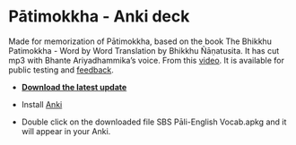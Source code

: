 # Pātimokkha - Anki deck

Made for memorization of Pātimokkha, based on the book The Bhikkhu Patimokkha - Word by Word Translation by Bhikkhu Ñāṇatusita. It has cut mp3 with Bhante Ariyadhammika’s voice. From this [video](https://youtu.be/M7mKBHOD-Zg). It is available for public testing and [feedback](https://docs.google.com/forms/d/e/1FAIpQLScNC5v2gQbBCM3giXfYIib9zrp-WMzwJuf_iVXEMX2re4BFFw/viewform?usp=pp_url&entry.1433863141=Pātimokkha).

- **[Download the latest update](https://github.com/sasanarakkha/study-tools/raw/main/Anki_Decks/P%C4%81timokkha_Learning/P%C4%81timokkha%20Learning.apkg)**

- Install [Anki](https://apps.ankiweb.net/)

- Double click on the downloaded file SBS Pāli-English Vocab.apkg and it will appear in your Anki.